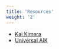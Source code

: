 ```yaml
---
title: 'Resources'
weight: '2'
---
```


- [Kai Kimera](https://kai.kim/)
- [Universal AIK](https://uaik.github.io/)
